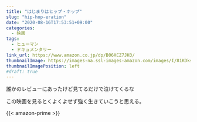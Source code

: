 ```yaml
---
title: "はじまりはヒップ・ホップ"
slug: "hip-hop-eration"
date: "2020-08-16T17:53:51+09:00"
categories:
  - 映画
tags:
  - ヒューマン
  - ドキュメンタリー
link_url: https://www.amazon.co.jp/dp/B06XCZ7JH3/
thumbnailImage: https://images-na.ssl-images-amazon.com/images/I/81KDksAGUTL._SX300_.jpg
thumbnailImagePosition: left
#draft: true
---
```

誰かのレビューにあったけど見てるだけで泣けてくるな
<!--more-->
この映画を見るとくよくよせず強く生きていこうと思える。

{{< amazon-prime >}}

